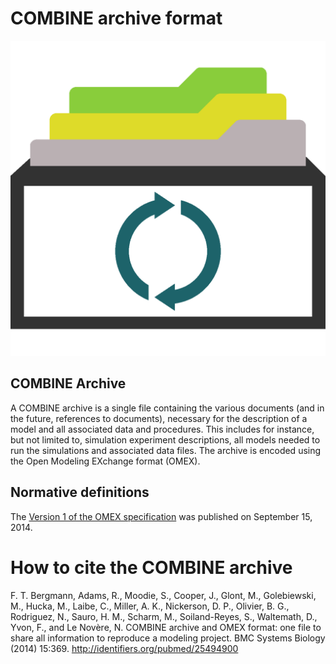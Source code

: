 # COMBINE archive format

![COMBINE archive logo](./files/omex.png) 

## COMBINE Archive 
A COMBINE archive is a single file containing the various documents (and in the future, references to documents), necessary for the description of a model and all associated data and procedures. This includes for instance, but not limited to, simulation experiment descriptions, all models needed to run the simulations and associated data files. The archive is encoded using the Open Modeling EXchange format (OMEX).

## Normative definitions
The [Version 1 of the OMEX specification](./files/omex.version-1.pdf) was published on September 15, 2014.


# How to cite the COMBINE archive
F. T. Bergmann, Adams, R., Moodie, S., Cooper, J., Glont, M., Golebiewski, M., Hucka, M., Laibe, C., Miller, A. K., Nickerson, D. P., Olivier, B. G., Rodriguez, N., Sauro, H. M., Scharm, M., Soiland-Reyes, S., Waltemath, D., Yvon, F., and Le Novère, N. COMBINE archive and OMEX format: one file to share all information to reproduce a modeling project. BMC Systems Biology (2014) 15:369. http://identifiers.org/pubmed/25494900